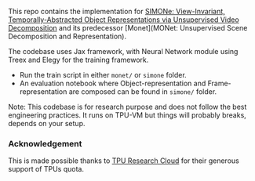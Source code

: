 This repo contains the implementation for [SIMONe: View-Invariant, Temporally-Abstracted Object Representations via Unsupervised Video Decomposition](https://arxiv.org/abs/2106.03849) and its predecessor [Monet](MONet: Unsupervised Scene Decomposition and Representation).

The codebase uses Jax framework, with Neural Network module using Treex and Elegy for the training framework.

- Run the train script in either `monet/` or `simone` folder.
- An evaluation notebook where Object-representation and Frame-representation are composed can be found in `simone/` folder.

Note: This codebase is for research purpose and does not follow the best engineering practices. It runs on TPU-VM but things will probably breaks, depends on your setup. 

### Acknowledgement
This is made possible thanks to [TPU Research Cloud](https://sites.research.google/trc/about/) for their generous support of TPUs quota.
